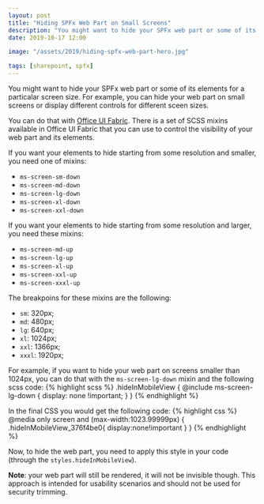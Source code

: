 ```yaml
---
layout: post
title: "Hiding SPFx Web Part on Small Screens"
description: "You might want to hide your SPFx web part or some of its elements for a particalar screen size. For example, you can hide your web part on small screens or display different controls for different sceen sizes. You can do that with Office UI Fabric. There is a set of SCSS mixins available in Office UI Fabric that you can use to control the visibility of your web part and its elements."
date: 2019-10-17 12:00

image: "/assets/2019/hiding-spfx-web-part-hero.jpg"

tags: [sharepoint, spfx]
---
```


You might want to hide your SPFx web part or some of its elements for a particalar screen size. For example, you can hide your web part on small screens or display different controls for different sceen sizes.

You can do that with [Office UI Fabric](https://developer.microsoft.com/en-us/fabric#/). There is a set of SCSS mixins available in Office UI Fabric that you can use to control the visibility of your web part and its elements.

If you want your elements to hide starting from some resolution and smaller, you need one of mixins:
- `ms-screen-sm-down`
- `ms-screen-md-down`
- `ms-screen-lg-down`
- `ms-screen-xl-down`
- `ms-screen-xxl-down`

If you want your elements to hide starting from some resolution and larger, you need these mixins:
- `ms-screen-md-up`
- `ms-screen-lg-up`
- `ms-screen-xl-up`
- `ms-screen-xxl-up`
- `ms-screen-xxxl-up`

The breakpoins for these mixins are the following:
- `sm`: 320px;
- `md`: 480px;
- `lg`: 640px;
- `xl`: 1024px;
- `xxl`: 1366px;
- `xxxl`: 1920px;

For example, if you want to hide your web part on screens smaller than 1024px, you can do that with the `ms-screen-lg-down` mixin and the following scss code:
{% highlight scss %}
.hideInMobileView {
    @include ms-screen-lg-down {
        display: none !important;
    }
}
{% endhighlight %}

In the final CSS you would get the following code:
{% highlight css %}
@media only screen and (max-width:1023.99999px) {
    .hideInMobileView_376f4be0{
        display:none!important
    }
}
{% endhighlight %}

Now, to hide the web part, you need to apply this style in your code (through the `styles.hideInMobileView`).

**Note**: your web part will still be rendered, it will not be invisible though. This approach is intended for usability scenarios and should not be used for security trimming.
